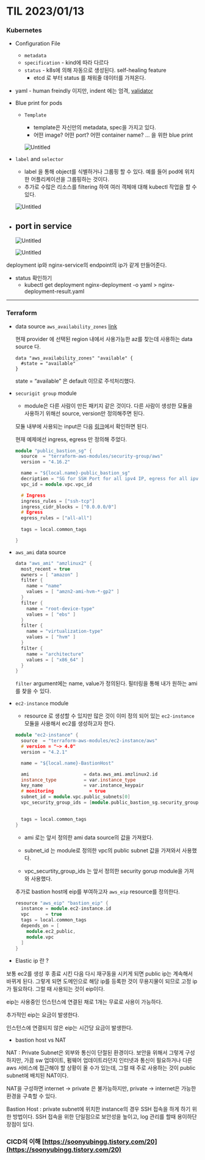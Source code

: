 # TIL 2023/01/13

### Kubernetes

- Configuration File
    - `metadata`
    - `specification` - kind에 따라 다르다
    - `status` - k8s에 의해 자동으로 생성된다. self-healing feature
        - etcd 로 부터 status 를 채워줄 데이터를 가져온다.
- yaml - human freindly 이지만, indent 에는 엄격, [validator](https://www.yamllint.com/)
- Blue print for pods
    - `Template`
        - template은 자신만의 metadata, spec을 가지고 있다.
        - 어떤 image? 어떤 port? 어떤 container name? … 을 위한 blue print
        
        ![Untitled](TIL%202023%2001%2013%204e60aec184954e05b6838defd9a56330/Untitled.png)
        
- `label` and `selector`
    - label 을 통해 object를 식별하거나 그룹핑 할 수 있다. 예를 들어 pod에 위치한 어플리케이션을 그룹핑하는 것이다.
    - 추가로 수많은 리소스를 filtering 하여 여러 객체애 대해 kubectl 작업을 할 수 있다.
    
    ![Untitled](TIL%202023%2001%2013%204e60aec184954e05b6838defd9a56330/Untitled%201.png)
    
- port in service
    - 
    
    ![Untitled](TIL%202023%2001%2013%204e60aec184954e05b6838defd9a56330/Untitled%202.png)
    
    ![Untitled](TIL%202023%2001%2013%204e60aec184954e05b6838defd9a56330/Untitled%203.png)
    

deployment ip와 nginx-service의 endpoint의 ip가 같게 만들어준다. 

 

- status 확인하기
    - kubectl get deployment nginx-deployment -o yaml > nginx-deployment-result.yaml
    

---

### Terraform

- data source `aws_availability_zones` [link](https://registry.terraform.io/providers/hashicorp/aws/latest/docs/data-sources/availability_zones)
    
    현재 provider 에 선택된 region 내에서 사용가능한 az를 찾는데 사용하는 data source 다. 
    
    ```
    data "aws_availability_zones" "available" {  
      #state = "available"
    }
    ```
    
    state = “available” 은 default 이므로 주석처리했다. 
    
- `securigit group` module
    - module은 다른 사람이 만든 패키지 같은 것이다. 다른 사람이 생성한 모듈을 사용하기 위해선 source, version만 정의해주면 된다.
    
    모듈 내부에 사용되는 input은 다음 [링크](https://registry.terraform.io/modules/terraform-aws-modules/security-group/aws/latest?tab=inputs)에서 확인하면 된다. 
    
    현재 예제에선 ingress, egress 만 정의해 주었다. 
    
    ```cpp
    module "public_bastion_sg" {
      source  = "terraform-aws-modules/security-group/aws"
      version = "4.16.2"
    
      name = "${local.name}-public_bastion_sg"
      decription = "SG for SSH Port for all ipv4 IP, egress for all ipv4"
      vpc_id = module.vpc.vpc_id
    
      # Ingress 
      ingress_rules = ["ssh-tcp"]
      ingress_cidr_blocks = ["0.0.0.0/0"]
      # Egress
      egress_rules = ["all-all"]
      
      tags = local.common_tags
    
    }
    ```
    

- `aws_ami` data source
    
    ```cpp
    data "aws_ami" "amzlinux2" {
      most_recent = true
      owners = [ "amazon" ]
      filter {
        name = "name"
        values = [ "amzn2-ami-hvm-*-gp2" ]
      }
      filter {
        name = "root-device-type"
        values = [ "ebs" ]
      }
      filter {
        name = "virtualization-type"
        values = [ "hvm" ]
      }
      filter {
        name = "architecture"
        values = [ "x86_64" ]
      }
    }
    ```
    
    `filter` argument에는 name, value가 정의된다. 필터링을 통해 내가 원하는 ami를 찾을 수 있다. 
    
- `ec2-instance` module
    - resource 로 생성할 수 있지만 많은 것이 이미 정의 되어 있는 `ec2-instance` 모듈을 사용해서 ec2를 생성하고자 한다.
    
    ```cpp
    module "ec2-instance" {
      source  = "terraform-aws-modules/ec2-instance/aws"
      # version = "~> 4.0"
      version = "4.2.1"
    
      name = "${local.name}-BastionHost"
    
      ami                    = data.aws_ami.amzlinux2.id
      instance_type          = var.instance_type
      key_name               = var.instance_keypair
      # monitoring             = true
      subnet_id = module.vpc.public_subnets[0]
      vpc_security_group_ids = [module.public_bastion_sg.security_group_id]
      
    
      tags = local.common_tags
    }
    ```
    
    - ami 로는 앞서 정의한 ami data source의 값을 가져왔다.
    - subnet_id 는 module로 정의한 vpc의 public subnet 값을 가져와서 사용했다.
    
    - vpc_securtity_group_ids 는 앞서 정의한 security gorup module을 가져와 사용했다.
    
    추가로 bastion host에 eip를 부여하고자 `aws_eip` resource를 정의한다. 
    
     
    
    ```cpp
    resource "aws_eip" "bastion_eip" {
      instance = module.ec2-instance.id
      vpc      = true
      tags = local.common_tags
      depends_on = [
        module.ec2_public,
        module.vpc
      ]
    }
    ```
    
- Elastic ip 란 ?

보통 ec2를 생성 후 종료 시킨 다음 다시 재구동을 시키게 되면 public ip는 계속해서 바뀌게 된다. 그렇게 되면 도메인으로 해당 ip를 등록한 것이 무용지물이 되므로 고정 ip가 필요하다. 그럴 때 사용되는 것이 eip이다. 

eip는 사용중인 인스턴스에 연결된 채로 1개는 무료로 사용이 가능하다. 

추가적인 eip는 요금이 발생한다. 

인스턴스에 연결되지 않은 eip는 시간당 요금이 발생한다. 

- bastion host vs NAT

NAT : Private Subnet은 외부와 통신이 단절된 환경이다. 보안을 위해서 그렇게 구성하지만, 가끔 sw 업데이트, 펌웨어 업데이트라던지 인터넷과 통신이 필요하거나 다른 aws 서비스에 접근해야 할 상황이 올 수가 있는데, 그럴 때 주로 사용하는 것이 public subnet에 배치된 NAT이다. 

NAT을 구성하면 internet → private 은 불가능하지만, private → internet은 가능한 환경을 구축할 수 있다.  

Bastion Host : private subnet에 위치한 instance의 경우 SSH 접속을 하게 하기 위한 방법이다. SSH 접속을 위한 단일점으로 보안성을 높이고, log 관리를 할때 용이하단 장점이 있다. 

### CICD의 이해 [https://soonyubingg.tistory.com/20](https://soonyubingg.tistory.com/20)
